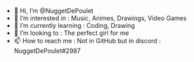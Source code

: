 - 👋 Hi, I’m @NuggetDePoulet
- 👀 I’m interested in : Music, Animes, Drawings, Video Games
- 🌱 I’m currently learning : Coding, Drawing
- 💞️ I’m looking to : The perfect girl for me
- 📫 How to reach me : Not in GitHub but in discord : NuggetDePoulet#2987

